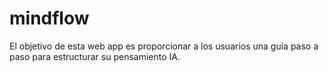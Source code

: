# mindflow
El objetivo de esta web app es proporcionar a los usuarios una guía paso a paso para estructurar su pensamiento IA.
